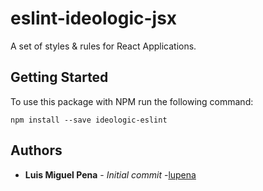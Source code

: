 # eslint-ideologic-jsx

A set of styles & rules for React Applications.

## Getting Started

To use this package with NPM run the following command:

```
npm install --save ideologic-eslint
```

## Authors

* **Luis Miguel Pena** - *Initial commit* -[lupena](https://github.com/lupena)
